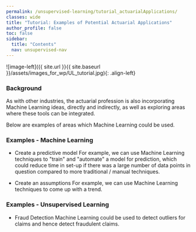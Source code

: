 ```yaml
---
permalink: /unsupervised-learning/tutorial_actuarialApplications/
classes: wide
title: "Tutorial: Examples of Potential Actuarial Applications"
author_profile: false
toc: false
sidebar:
  title: "Contents"
  nav: unsupervised-nav
---
```



![image-left]({{ site.url }}{{ site.baseurl }}/assets/images_for_wp/UL_tutorial.jpg){: .align-left}


<h3>Background</h3>
As with other industries, the actuarial profession is also incorporating Machine Learning ideas, directly and indirectly, as well as exploring areas where these tools can be integrated.

Below are examples of areas which Machine Learning could be used.

<h3>Examples - Machine Learning</h3>

* Create a predictive model
For example, we can use Machine Learning techniques to "train" and "automate" a model for prediction, which could reduce time in set-up if there was a large number of data points in question compared to more traditional / manual techniques.

* Create an assumptions
For example, we can use Machine Learning techniques to come up with a trend.


<h3>Examples - Unsupervised Learning</h3>

* Fraud Detection
Machine Learning could be used to detect outliers for claims and hence detect fraudulent claims.
